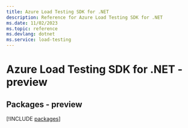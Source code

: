 ```yaml
---
title: Azure Load Testing SDK for .NET
description: Reference for Azure Load Testing SDK for .NET
ms.date: 11/02/2023
ms.topic: reference
ms.devlang: dotnet
ms.service: load-testing
---
```

# Azure Load Testing SDK for .NET - preview
## Packages - preview
[!INCLUDE [packages](load-testing-index.md)]